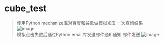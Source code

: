 # cube_test
>使用Python mechanize库对百度和谷歌做模拟点击
一次查询结果
![image](https://github.com/scu-igroup/cube_test/blob/master/Images/1.png)  
>模拟点击失败后通过Python email库发送邮件通知通知
邮件发送
![image](https://github.com/scu-igroup/cube_test/blob/master/Images/2.png)
